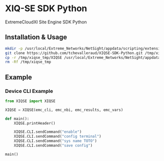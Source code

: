 # XIQ-SE SDK Python

ExtremeCloudXI Site Engine SDK Python

## Installation & Usage

```bash
mkdir -p /usr/local/Extreme_Networks/NetSight/appdata/scripting/extensions && \
git clone https://github.com/tchevalleraud/XIQSE-SDK-Python.git /tmp/xiqse_tmp && \
cp -r /tmp/xiqse_tmp/XIQSE /usr/local/Extreme_Networks/NetSight/appdata/scripting/extensions/ && \
rm -Rf /tmp/xiqse_tmp
```

## Example

### Device CLI Example

```python
from XIQSE import XIQSE

XIQSE = XIQSE(emc_cli, emc_nbi, emc_results, emc_vars)

def main():
    XIQSE.printHeader()

    XIQSE.CLI.sendCommand("enable")
    XIQSE.CLI.sendCommand("config terminal")
    XIQSE.CLI.sendCommand("sys name TOTO")
    XIQSE.CLI.sendCommand("save config")

main()
```